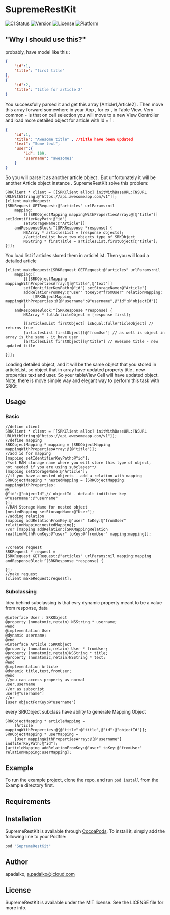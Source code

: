 # SupremeRestKit

[![CI Status](http://img.shields.io/travis/apadalko/SupremeRestKit.svg?style=flat)](https://travis-ci.org/apadalko/SupremeRestKit)
[![Version](https://img.shields.io/cocoapods/v/SupremeRestKit.svg?style=flat)](http://cocoapods.org/pods/SupremeRestKit)
[![License](https://img.shields.io/cocoapods/l/SupremeRestKit.svg?style=flat)](http://cocoapods.org/pods/SupremeRestKit)
[![Platform](https://img.shields.io/cocoapods/p/SupremeRestKit.svg?style=flat)](http://cocoapods.org/pods/SupremeRestKit)




## "Why I should use this?"

probably, have model like this :

```json
{
    "id":1,
    "title": "first title"
},
{
    "id":2,
    "title": "title for article 2"
}
```
You successfully parsed it and get this array [Article1,Article2] . 
Then move this array forward somewhere in your App , for ex , in Table View.
Very common - is that on  cell selection you will move to a new View Controller and load more detailed object for article with Id = 1 : 
```json
{
    "id":1,
    "title": "Awesome title" , //title have been updated
    "text": "Some text",
    "user":{
        "id": 109,
        "username": "awesome1"
    }
}
```
So you will parse it as another article object . But unfortunately it will be another Article object instance . SupremeRestKit solve this problem:
```objc
SRKClient * client = [[SRKClient alloc] initWithBaseURL:[NSURL URLWithString:@"https://api.awesomeapp.com/v1"]];
[client makeRequest:
[SRKRequest GETRequest:@"articles" urlParams:nil 
    mapping:
        [[[SRKObjectMapping mappingWithPropertiesArray:@[@"title"]] setIdentifierKeyPath:@"id"]
        setStorageName:@"Article"]]
    andResponseBlock:^(SRKResponse *response) {
        NSArray * articlesList = [response objects];
        //articlesList have two objects type of SRKObject
        NSString * firstTitle = articlesList.firstObject[@"title"];
}]];
```
You load list if articles stored them in articleList. Then you will load a detailed article
```objc
[client makeRequest:[SRKRequest GETRequest:@"articles" urlParams:nil 
    mapping:[
        [[[SRKObjectMapping mappingWithPropertiesArray:@[@"title",@"text"]] 
        setIdentifierKeyPath:@"id"] setStorageName:@"Article"]
        addRelationFromKey:@"user" toKey:@"fromUser" relationMapping:
            [SRKObjectMapping mappingWithProperties:@{@"username":@"username",@"id":@"objectId"}]
        ] 
    andResponseBlock:^(SRKResponse *response) {
        NSArray * fullArticleObject = [response first];

        [[articlesList firstObject] isEqual:fullArticleObject] // returns true
        [articlesList firstObject][@"fromUse"] // as well is object in array is the same - it have user
        [articlesList firstObject][@"title"] // Awesome title - new updated title

}]];
```

Loading detailed object, and it will be the same object that you stored in articleList, so object that in array have updated property title , new properties text and user. So your tableView Cell will have updated object.
Note, there is move simple way and elegant way to perform this task with SRKit 

## Usage

### Basic
```objc
//define client
SRKClient * client = [[SRKClient alloc] initWithBaseURL:[NSURL URLWithString:@"https://api.awesomeapp.com/v1"]];
//define mapping
SRKObjectMapping * mapping = [SRKObjectMapping mappingWithPropertiesArray:@[@"title"]];
//add id for mapping
[mapping setIdentifierKeyPath:@"id"];
/*set RAM storage name where you will store this type of object,
not needed if you are using subclases**/
[mapping setStorageName:@"Article"];
//if you have a nested objects - add a relation with mapping
SRKObjectMapping * nestedMapping = [SRKObjectMapping mappingWithProperties:
@{
@"id":@"objectId",// objectId - default indifiter key
@"username":@"username"
}];
//RAM Storage Name for nested object
[nestedMapping setStorageName:@"User"];
//adding relation
[mapping addRelationFromKey:@"user" toKey:@"fromUser" relationMapping:nestedMapping];
//or [mapping addRelation:[SRKMappingRelation realtionWithFromKey:@"user" toKey:@"fromUser" mapping:mapping]];


//create request
SRKRequest * request = 
[SRKRequest GETRequest:@"articles" urlParams:nil mapping:mapping andResponseBlock:^(SRKResponse *response) {

}];
//make request
[client makeRequest:request];
```
### Subclassing
Idea behind subclassing is that evry dynamic property meant to be a value from response, data
```objc
@interface User : SRKObject
@property (nonatomic,retain) NSString * username;
@end
@implementation User
@dynamic username;
@end
@interface Article :SRKObject
@property (nonatomic,retain) User * fromUser;
@property (nonatomic,retain)NSString * title;
@property (nonatomic,retain)NSString * text;
@end
@implementation Article
@dynamic title,text,fromUser;
@end
//you can access property as normal
user.username
//or as subscript
user[@"username"]
//or
[user objectForKey:@"username"]
```
every SRKObject subclass have ability to generate Mapping Object
```objc
SRKObjectMapping * articleMapping = 
    [Article mappingWithProperties:@{@"title":@"title",@"id":@"objectId"}];
SRKObjectMapping * userMapping = 
    [User mappingWithPropertiesArray:@[@"username"] indfiterKeyPath:@"id"];
[articleMapping addRelationFromKey:@"user" toKey:@"fromUser" relationMapping:userMapping];
```






## Example

To run the example project, clone the repo, and run `pod install` from the Example directory first.

## Requirements

## Installation

SupremeRestKit is available through [CocoaPods](http://cocoapods.org). To install
it, simply add the following line to your Podfile:

```ruby
pod "SupremeRestKit"
```

## Author

apadalko, a.padalko@icloud.com

## License

SupremeRestKit is available under the MIT license. See the LICENSE file for more info.
